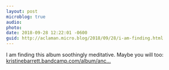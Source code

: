 ```yaml
---
layout: post
microblog: true
audio: 
photo: 
date: 2018-09-28 12:22:01 -0600
guid: http://aclaman.micro.blog/2018/09/28/i-am-finding.html
---
```

I am finding this album soothingly meditative. Maybe you will too: [kristinebarrett.bandcamp.com/album/anc...](https://kristinebarrett.bandcamp.com/album/ancestors)
